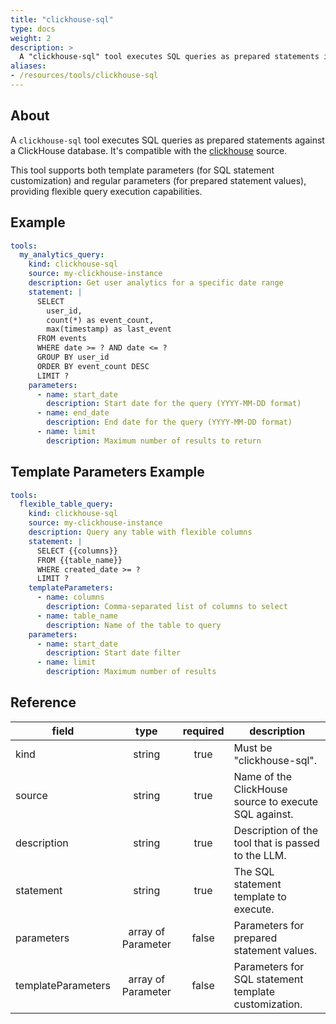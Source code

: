 ```yaml
---
title: "clickhouse-sql"
type: docs
weight: 2
description: >
  A "clickhouse-sql" tool executes SQL queries as prepared statements in ClickHouse.
aliases:
- /resources/tools/clickhouse-sql
---
```


## About

A `clickhouse-sql` tool executes SQL queries as prepared statements against a 
ClickHouse database. It's compatible with the [clickhouse](../../sources/clickhouse.md) source.

This tool supports both template parameters (for SQL statement customization) 
and regular parameters (for prepared statement values), providing flexible 
query execution capabilities.

## Example

```yaml
tools:
  my_analytics_query:
    kind: clickhouse-sql
    source: my-clickhouse-instance
    description: Get user analytics for a specific date range
    statement: |
      SELECT 
        user_id,
        count(*) as event_count,
        max(timestamp) as last_event
      FROM events 
      WHERE date >= ? AND date <= ?
      GROUP BY user_id
      ORDER BY event_count DESC
      LIMIT ?
    parameters:
      - name: start_date
        description: Start date for the query (YYYY-MM-DD format)
      - name: end_date  
        description: End date for the query (YYYY-MM-DD format)
      - name: limit
        description: Maximum number of results to return
```

## Template Parameters Example

```yaml
tools:
  flexible_table_query:
    kind: clickhouse-sql
    source: my-clickhouse-instance
    description: Query any table with flexible columns
    statement: |
      SELECT {{columns}}
      FROM {{table_name}}
      WHERE created_date >= ?
      LIMIT ?
    templateParameters:
      - name: columns
        description: Comma-separated list of columns to select
      - name: table_name
        description: Name of the table to query
    parameters:
      - name: start_date
        description: Start date filter
      - name: limit
        description: Maximum number of results
```

## Reference

| **field**          | **type**           | **required** | **description**                                           |
|--------------------|:------------------:|:------------:|-----------------------------------------------------------|
| kind               | string             | true         | Must be "clickhouse-sql".                                |
| source             | string             | true         | Name of the ClickHouse source to execute SQL against.    |
| description        | string             | true         | Description of the tool that is passed to the LLM.       |
| statement          | string             | true         | The SQL statement template to execute.                    |
| parameters         | array of Parameter | false        | Parameters for prepared statement values.                 |
| templateParameters | array of Parameter | false        | Parameters for SQL statement template customization.     |